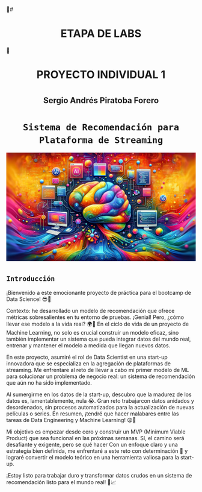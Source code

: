 🚀#<h1 align=center> **ETAPA DE LABS** </h1>🚀
# <h1 align=center> **PROYECTO INDIVIDUAL 1** </h1>
# <h2 align=center> **Sergio Andrés Piratoba Forero** </h2>

# <h1 align=center>**`Sistema de Recomendación para Plataforma de Streaming`**</h1>

![MLops](img/ML.webp)

## ```Introducción```
¡Bienvenido a este emocionante proyecto de práctica para el bootcamp de Data Science! 😎🚀

Contexto: he desarrollado un modelo de recomendación que ofrece métricas sobresalientes en tu entorno de pruebas. ¡Genial! Pero, ¿cómo llevar ese modelo a la vida real? 🌍👀 En el ciclo de vida de un proyecto de Machine Learning, no solo es crucial construir un modelo eficaz, sino también implementar un sistema que pueda integrar datos del mundo real, entrenar y mantener el modelo a medida que llegan nuevos datos.

En este proyecto, asumiré el rol de Data Scientist en una start-up innovadora que se especializa en la agregación de plataformas de streaming. Me enfrentare al reto de llevar a cabo mi primer modelo de ML para solucionar un problema de negocio real: un sistema de recomendación que aún no ha sido implementado.

Al sumergirme en los datos de la start-up, descubro que la madurez de los datos es, lamentablemente, nula 😭. Gran reto trabajarcon datos anidados y desordenados, sin procesos automatizados para la actualización de nuevas películas o series. En resumen, ¡tendré que hacer malabares entre las tareas de Data Engineering y Machine Learning! 😩🤯

Mi objetivo es empezar desde cero y construir un MVP (Minimum Viable Product) que sea funcional en las próximas semanas. Sí, el camino será desafiante y exigente, pero se qué hacer Con un enfoque claro y una estrategia bien definida, me enfrentaré a este reto con determinación 💪 y lograré convertir el modelo teórico en una herramienta valiosa para la start-up.

¡Estoy listo para trabajar duro y transformar datos crudos en un sistema de recomendación listo para el mundo real! 🌟📈


